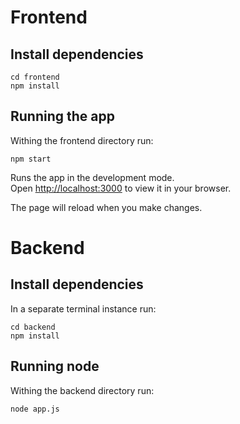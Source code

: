 # Frontend

## Install dependencies

```
cd frontend
npm install
```

## Running the app

Withing the frontend directory run:

`npm start`

Runs the app in the development mode.\
Open [http://localhost:3000](http://localhost:3000) to view it in your browser.

The page will reload when you make changes.

# Backend

## Install dependencies

In a separate terminal instance run:

```
cd backend
npm install
```

## Running node

Withing the backend directory run:

`node app.js`